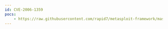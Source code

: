 ```yaml
---
id: CVE-2006-1359
pocs:
    - https://raw.githubusercontent.com/rapid7/metasploit-framework/master/modules/exploits/windows/browser/ms06_013_createtextrange.rb
---
```


